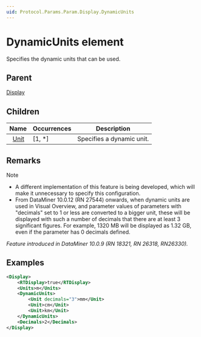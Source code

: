 ```yaml
---
uid: Protocol.Params.Param.Display.DynamicUnits
---
```


# DynamicUnits element

Specifies the dynamic units that can be used.

## Parent

[Display](xref:Protocol.Params.Param.Display)

## Children

|Name|Occurrences|Description|
|--- |--- |--- |
|&nbsp;&nbsp;[Unit](xref:Protocol.Params.Param.Display.DynamicUnits.Unit)|[1, *]|Specifies a dynamic unit.|

## Remarks

> [!NOTE]
>
> - A different implementation of this feature is being developed, which will make it unnecessary to specify this configuration.
> - From DataMiner 10.0.12 (RN 27544) onwards, when dynamic units are used in Visual Overview, and parameter values of parameters with "decimals" set to 1 or less are converted to a bigger unit, these will be displayed with such a number of decimals that there are at least 3 significant figures. For example, 1320 MB will be displayed as 1.32 GB, even if the parameter has 0 decimals defined.

*Feature introduced in DataMiner 10.0.9 (RN 18321, RN 26318, RN26330).*

## Examples

```xml
<Display>
    <RTDisplay>true</RTDisplay>
    <Units>m</Units>
    <DynamicUnits>
        <Unit decimals="3">mm</Unit>
        <Unit>cm</Unit>
        <Unit>km</Unit>
    </DynamicUnits>
    <Decimals>2</Decimals>
</Display>
```
